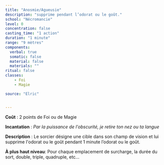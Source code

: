 ```yaml
---
title: "Anosmie/Agueusie"
description: "supprime pendant l’odorat ou le goût."
school: "Nécromancie"
level: 0
concentration: false
casting_time: "1 action"
duration: "1 minute"
range: "9 mètres"
components:
  verbal: true
  somatic: false
  material: false
  materials: ""
ritual: false
classes:
    - Foi
    - Magie

source: "Elric"


---
```

**Coût** : 2 points de Foi ou de Magie  

**Incantation** : *Par la puissance de l'obscurité, je retire ton nez ou ta langue*  

**Description** : Le sorcier désigne une cible dans son champ de vision et lui supprime l'odorat ou le goût pendant 1 minute l’odorat ou le goût.  

**À plus haut niveau**:   Pour chaque emplacement de surcharge, la durée du sort, double, triple, quadruple, etc...  
